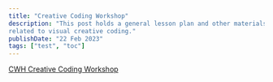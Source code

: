 ```yaml
---
title: "Creative Coding Workshop"
description: "This post holds a general lesson plan and other materials
related to visual creative coding."
publishDate: "22 Feb 2023"
tags: ["test", "toc"]
---
```


[CWH Creative Coding Workshop](https://www.tldraw.com/s/v2_c_9WPkGWA0Fcv7G_b9MaDMH?v=585,2114,1187,889&p=page)